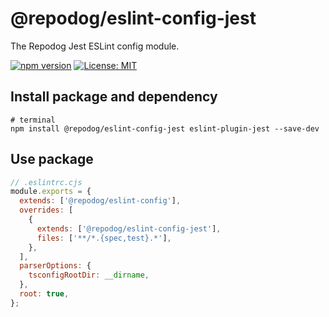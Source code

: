 # @repodog/eslint-config-jest

The Repodog Jest ESLint config module.

[![npm version](https://badge.fury.io/js/%40repodog%2Feslint-config-jest.svg)](https://badge.fury.io/js/%40repodog%2Feslint-config-jest)
[![License: MIT](https://img.shields.io/badge/License-MIT-yellow.svg)](LICENSE)

## Install package and dependency

```shell
# terminal
npm install @repodog/eslint-config-jest eslint-plugin-jest --save-dev
```

## Use package

```javascript
// .eslintrc.cjs
module.exports = {
  extends: ['@repodog/eslint-config'],
  overrides: [
    {
      extends: ['@repodog/eslint-config-jest'],
      files: ['**/*.{spec,test}.*'],
    },
  ],
  parserOptions: {
    tsconfigRootDir: __dirname,
  },
  root: true,
};
```
